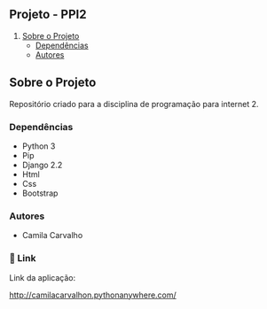 ## Projeto - PPI2

1. [Sobre o Projeto](#sobre-o-projeto)
    * [Dependências](#Dependências)
    * [Autores](#Autores)

## Sobre o Projeto

Repositório criado para a disciplina de programação para internet 2.
### Dependências 

- Python 3
- Pip
- Django 2.2
- Html
- Css
- Bootstrap

### Autores

- Camila Carvalho 

### :link: Link

Link da aplicação: 

http://camilacarvalhon.pythonanywhere.com/


